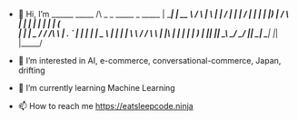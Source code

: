 - 👋 Hi, I’m 
  ______    _____       /\       _   _    _____   _    _____
 |  ____|  |  __ \     /  \     | \ | |  / ____| | |  / ____|
 | |___    | |__) |   /    \    |  \| | | |      | | | (___  
 |  ___|   |  _  /   /  /\  \   | . ` | | |      | |  \___ \ 
 | |       | | \ \  /  /  \  \  | |\  | | |____  | |  ____) | 
 |_|       |_|  \_\ \_/    \_/  |_| \_|  \_____| |_| |_____/ 

- 👀 I’m interested in AI, e-commerce, conversational-commerce, Japan, drifting
- 🌱 I’m currently learning Machine Learning
- 📫 How to reach me https://eatsleepcode.ninja

<!---
francisflagship/francisflagship is a ✨ special ✨ repository because its `README.md` (this file) appears on your GitHub profile.
You can click the Preview link to take a look at your changes.
--->
